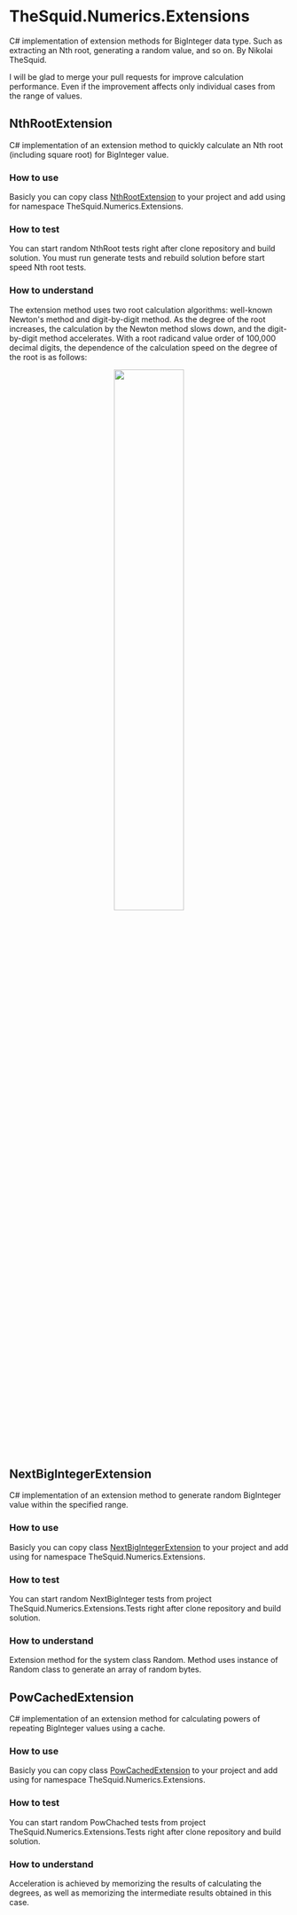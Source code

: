 # TheSquid.Numerics.Extensions
C# implementation of extension methods for BigInteger data type. Such as extracting an Nth root, generating a random value, and so on. By Nikolai TheSquid.

I will be glad to merge your pull requests for improve calculation performance. Even if the improvement affects only individual cases from the range of values.

## NthRootExtension
C# implementation of an extension method to quickly calculate an Nth root (including square root) for BigInteger value.

### How to use
Basicly you can copy class [NthRootExtension](TheSquid.Numerics.Extensions/NthRootExtension.cs) to your project and add using for namespace TheSquid.Numerics.Extensions.

### How to test
You can start random NthRoot tests right after clone repository and build solution. You must run generate tests and rebuild solution before start speed Nth root tests.

### How to understand
The extension method uses two root calculation algorithms: well-known Newton's method and digit-by-digit method. As the degree of the root increases, the calculation by the Newton method slows down, and the digit-by-digit method accelerates. With a root radicand value order of 100,000 decimal digits, the dependence of the calculation speed on the degree of the root is as follows:

<p align="center">
  <img width="50%" height="50%" src="https://github.com/TheSquidCombatant/NthRootExtension/assets/102874947/6d63160a-b02c-40dd-85b9-43f7b5f8c9e3.jpg"/>
</p>

## NextBigIntegerExtension
C# implementation of an extension method to generate random BigInteger value within the specified range.

### How to use
Basicly you can copy class [NextBigIntegerExtension](TheSquid.Numerics.Extensions/NextBigIntegerExtension.cs) to your project and add using for namespace TheSquid.Numerics.Extensions.

### How to test
You can start random NextBigInteger tests from project TheSquid.Numerics.Extensions.Tests right after clone repository and build solution.

### How to understand
Extension method for the system class Random. Method uses instance of Random class to generate an array of random bytes.

## PowCachedExtension
C# implementation of an extension method for calculating powers of repeating BigInteger values using a cache.

### How to use
Basicly you can copy class [PowCachedExtension](TheSquid.Numerics.Extensions/PowCachedExtension.cs) to your project and add using for namespace TheSquid.Numerics.Extensions.

### How to test
You can start random PowChached tests from project TheSquid.Numerics.Extensions.Tests right after clone repository and build solution.

### How to understand
Acceleration is achieved by memorizing the results of calculating the degrees, as well as memorizing the intermediate results obtained in this case.

